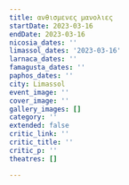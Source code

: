 ```yaml
---
title: ανθισμενες μανολιες
startDate: 2023-03-16
endDate: 2023-03-16
nicosia_dates: ''
limassol_dates: '2023-03-16'
larnaca_dates: ''
famagusta_dates: ''
paphos_dates: ''
city: Limassol
event_image: ''
cover_image: ''
gallery_images: []
category: ''
extended: false
critic_link: ''
critic_title: ''
critic_p: ''
theatres: []

---
```

